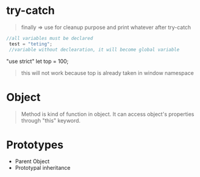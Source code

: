 # try-catch

>finally => use for cleanup purpose and print whatever after try-catch

```js
//all variables must be declared
 test = "teting";
 //variable without declearation, it will become global variable 
```

"use strict"
let top = 100;
>this will not work because top is already taken in window namespace

# Object

>Method is kind of function in object. It can access object's properties through "this" keyword.

# Prototypes

* Parent Object
* Prototypal inheritance
